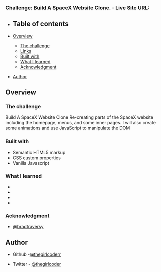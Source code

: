 ### Challenge: Build A SpaceX Website Clone. - Live Site URL: 


- ## Table of contents

- [Overview](#overview)
  - [The challenge](#the-challenge)
  - [Links](#links)
  - [Built with](#built-with)
  - [What I learned](#what-i-learned)
  - [Acknowledgment](#acknowledgment)
- [Author](#author)

## Overview

### The challenge
Build A SpaceX Website Clone
Re-creating parts of the SpaceX website including the homepage, menus, and some inner pages. I will also create some animations and use JavaScript to manipulate the DOM





### Built with

- Semantic HTML5 markup
- CSS custom properties
- Vanilla Javascript

### What I learned

- 
- 
- 
- 


### Acknowledgment
- [@bradtraversy](https://github.com/bradtraversy)


## Author

- Github -[@thegirlcoderr](https://github.com/thegirlcoderr)

- Twitter - [@thegirlcoder](https://twitter.com/thegirlcoder)
